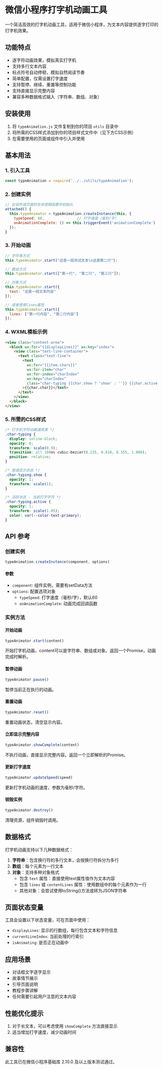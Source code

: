 # 微信小程序打字机动画工具

一个简洁高效的打字机动画工具，适用于微信小程序，为文本内容提供逐字打印的打字机效果。

## 功能特点

- 逐字符动画效果，模拟真实打字机
- 支持多行文本内容
- 标点符号自动停顿，模拟自然阅读节奏
- 简单配置，仅需设置打字速度
- 支持暂停、继续、重置等控制功能
- 支持直接显示完整内容
- 兼容多种数据格式输入（字符串、数组、对象）

## 安装使用

1. 将 `typeAnimation.js` 文件复制到你的项目 `utils` 目录中
2. 将所需的CSS样式添加到你的项目样式文件中（见下方CSS示例）
3. 在需要使用的页面或组件中引入并使用

## 基本用法

### 1. 引入工具

```javascript
const typeAnimation = require('../../utils/typeAnimation');
```

### 2. 创建实例

```javascript
// 在组件或页面的生命周期函数中初始化
attached() {
  this.typeAnimator = typeAnimation.createInstance(this, {
    typeSpeed: 60,               // 打字速度（毫秒/字）
    onAnimationComplete: () => this.triggerEvent('animationComplete')
  });
}
```

### 3. 开始动画

```javascript
// 字符串方式
this.typeAnimator.start("这是一段测试文本\n这是第二行");

// 数组方式
this.typeAnimator.start(["第一行", "第二行", "第三行"]);

// 对象方式
this.typeAnimator.start({
  text: "这是一段文本内容"
});

// 或者使用lines属性
this.typeAnimator.start({
  lines: ["第一行内容", "第二行内容"]
});
```

### 4. WXML模板示例

```html
<view class="content-area">
  <block wx:for="{{displayLines}}" wx:key="index">
    <view class="text-line-container">
      <text class="text-line">
        <text 
          wx:for="{{item.chars}}" 
          wx:for-item="char"
          wx:for-index="charIndex"
          wx:key="charIndex" 
          class="char-typing {{char.show ? 'show' : ''}} {{char.active ? 'active' : ''}}"
        >{{char.char}}</text>
      </text>
    </view>
  </block>
</view>
```

### 5. 所需的CSS样式

```css
/* 打字机字符动画通用类 */
.char-typing {
  display: inline-block;
  opacity: 0;
  transform: scale(0.9);
  transition: all 160ms cubic-bezier(0.215, 0.610, 0.355, 1.000);
  position: relative;
}

/* 普通显示状态 */
.char-typing.show {
  opacity: 1;
  transform: scale(1);
}

/* 活跃状态 - 当前打字字符 */
.char-typing.active {
  opacity: 1;
  transform: scale(1.05);
  color: var(--color-text-primary);
}
```

## API 参考

### 创建实例

```javascript
typeAnimation.createInstance(component, options)
```

#### 参数

- `component`: 组件实例，需要有setData方法
- `options`: 配置选项对象
  - `typeSpeed`: 打字速度（毫秒/字），默认60
  - `onAnimationComplete`: 动画完成回调函数

### 实例方法

#### 开始动画

```javascript
typeAnimator.start(content)
```

开始打字机动画，content可以是字符串、数组或对象。返回一个Promise，动画完成时解析。

#### 暂停动画

```javascript
typeAnimator.pause()
```

暂停当前正在执行的动画。

#### 重置动画

```javascript
typeAnimator.reset()
```

重置动画状态，清空显示内容。

#### 立即显示完整内容

```javascript
typeAnimator.showComplete(content)
```

不执行动画，直接显示完整内容。返回一个立即解析的Promise。

#### 更新打字速度

```javascript
typeAnimator.updateSpeed(speed)
```

更新打字机动画的速度，参数为毫秒/字符。

#### 销毁实例

```javascript
typeAnimator.destroy()
```

清理资源，组件销毁时调用。

## 数据格式

打字机动画支持以下几种数据格式：

1. **字符串**：包含换行符的多行文本，会按换行符拆分为多行
2. **数组**：每个元素为一行文本
3. **对象**：支持多种对象格式
   - 包含 `text` 属性：直接使用text属性值作为文本内容
   - 包含 `lines` 或 `contentLines` 属性：使用数组中的每个元素作为一行
   - 其他对象：会尝试使用toString()方法或转为JSON字符串

## 页面状态变量

工具会设置以下状态变量，可在页面中使用：

- `displayLines`: 显示的行数组，每行包含文本和字符信息
- `currentLineIndex`: 当前处理的行索引
- `isAnimating`: 是否正在动画中

## 应用场景

- 对话框文字逐字显示
- 故事情节展示
- 引导页面说明
- 教程步骤讲解
- 任何需要引起用户注意的文本内容

## 性能优化提示

1. 对于长文本，可以考虑使用 `showComplete` 方法直接显示
2. 适当增加打字速度，减少动画时间

## 兼容性

此工具已在微信小程序基础库 2.10.0 及以上版本测试通过。 